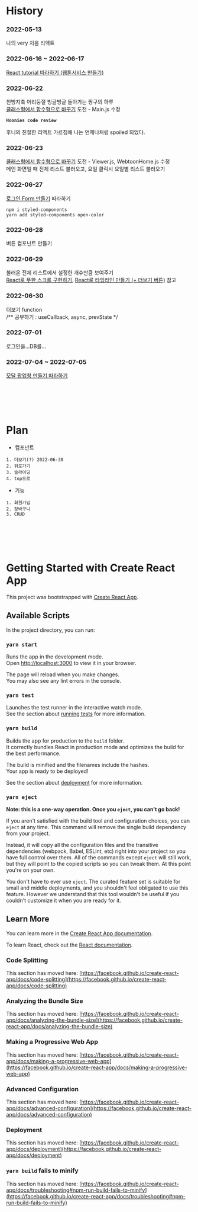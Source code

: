 

# History

### 2022-05-13

나의 very 처음 리액트

### 2022-06-16 ~ 2022-06-17

[React tutorial 따라하기 (웹툰서비스 만들기)](https://ibrahimovic.tistory.com/32?category=711523)

### 2022-06-22

천방지축 어리둥절 빙글빙글 돌아가는 짱구의 하루\
[클래스형에서 함수형으로 바꾸기](https://nimblewebdeveloper.com/blog/convert-react-class-to-function-component) 도전 - Main.js 수정

**`Hoonies code review`**

후니의 친절한 리액트 가르침에 나는 언제나처럼 spoiled 되었다.

### 2022-06-23

[클래스형에서 함수형으로 바꾸기](https://velog.io/@lemon-ginger/Class-Component%EC%97%90%EC%84%9C-Function-Component%EB%A1%9C-%EB%B0%94%EA%BE%B8%EA%B8%B0) 도전 - Viewer.js, WebtoonHome.js 수정\
메인 화면일 때 전체 리스트 불러오고, 요일 클릭시 요일별 리스트 불러오기

### 2022-06-27

[로그인 Form 만들기](https://backend-intro.vlpt.us/5/06.html) 따라하기
```
npm i styled-components
yarn add styled-components open-color
```

### 2022-06-28

버튼 컴포넌트 만들기

### 2022-06-29

불러온 전체 리스트에서 설정한 개수만큼 보여주기\
[React로 무한 스크롤 구현하기](https://slog.website/post/8), [React로 타임라인 만들기 (+ 더보기 버튼)](https://leego.tistory.com/entry/React%EB%A1%9C-%ED%83%80%EC%9E%84%EB%9D%BC%EC%9D%B8-%EB%A7%8C%EB%93%A4%EA%B8%B0-%EB%8D%94%EB%B3%B4%EA%B8%B0-%EB%B2%84%ED%8A%BC) 참고

### 2022-06-30

더보기 function\
/** 공부하기 : useCallback, async, prevState */

### 2022-07-01
로그인을...DB를...

### 2022-07-04 ~ 2022-07-05
[모달 팝업창 만들기 따라하기](https://phrygia.github.io/react/2021-09-21-react-modal/)


<br/><br/><br/><br/>



# Plan


* 컴포넌트
```
1. 더보기(?) 2022-06-30
2. 뒤로가기
3. 슬라이딩
4. top으로
```

* 기능
```
1. 회원가입
2. 장바구니
3. CRUD
```



<br/><br/><br/><br/>


# Getting Started with Create React App

This project was bootstrapped with [Create React App](https://github.com/facebook/create-react-app).

## Available Scripts

In the project directory, you can run:

### `yarn start`

Runs the app in the development mode.\
Open [http://localhost:3000](http://localhost:3000) to view it in your browser.

The page will reload when you make changes.\
You may also see any lint errors in the console.

### `yarn test`

Launches the test runner in the interactive watch mode.\
See the section about [running tests](https://facebook.github.io/create-react-app/docs/running-tests) for more information.

### `yarn build`

Builds the app for production to the `build` folder.\
It correctly bundles React in production mode and optimizes the build for the best performance.

The build is minified and the filenames include the hashes.\
Your app is ready to be deployed!

See the section about [deployment](https://facebook.github.io/create-react-app/docs/deployment) for more information.

### `yarn eject`

**Note: this is a one-way operation. Once you `eject`, you can't go back!**

If you aren't satisfied with the build tool and configuration choices, you can `eject` at any time. This command will remove the single build dependency from your project.

Instead, it will copy all the configuration files and the transitive dependencies (webpack, Babel, ESLint, etc) right into your project so you have full control over them. All of the commands except `eject` will still work, but they will point to the copied scripts so you can tweak them. At this point you're on your own.

You don't have to ever use `eject`. The curated feature set is suitable for small and middle deployments, and you shouldn't feel obligated to use this feature. However we understand that this tool wouldn't be useful if you couldn't customize it when you are ready for it.

## Learn More

You can learn more in the [Create React App documentation](https://facebook.github.io/create-react-app/docs/getting-started).

To learn React, check out the [React documentation](https://reactjs.org/).

### Code Splitting

This section has moved here: [https://facebook.github.io/create-react-app/docs/code-splitting](https://facebook.github.io/create-react-app/docs/code-splitting)

### Analyzing the Bundle Size

This section has moved here: [https://facebook.github.io/create-react-app/docs/analyzing-the-bundle-size](https://facebook.github.io/create-react-app/docs/analyzing-the-bundle-size)

### Making a Progressive Web App

This section has moved here: [https://facebook.github.io/create-react-app/docs/making-a-progressive-web-app](https://facebook.github.io/create-react-app/docs/making-a-progressive-web-app)

### Advanced Configuration

This section has moved here: [https://facebook.github.io/create-react-app/docs/advanced-configuration](https://facebook.github.io/create-react-app/docs/advanced-configuration)

### Deployment

This section has moved here: [https://facebook.github.io/create-react-app/docs/deployment](https://facebook.github.io/create-react-app/docs/deployment)

### `yarn build` fails to minify

This section has moved here: [https://facebook.github.io/create-react-app/docs/troubleshooting#npm-run-build-fails-to-minify](https://facebook.github.io/create-react-app/docs/troubleshooting#npm-run-build-fails-to-minify)
